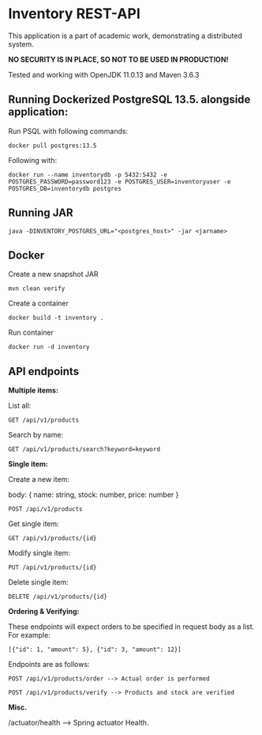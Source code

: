 Inventory REST-API
=

This application is a part of academic work, demonstrating a distributed system. 

**NO SECURITY IS IN PLACE, SO NOT TO BE USED IN PRODUCTION!**

Tested and working with OpenJDK 11.0.13 and Maven 3.6.3

Running Dockerized PostgreSQL 13.5. alongside application:
-

Run PSQL with following commands:

    docker pull postgres:13.5

Following with:

    docker run --name inventorydb -p 5432:5432 -e POSTGRES_PASSWORD=password123 -e POSTGRES_USER=inventoryuser -e POSTGRES_DB=inventorydb postgres

Running JAR
-
    java -DINVENTORY_POSTGRES_URL="<postgres_host>" -jar <jarname>

Docker
-

Create a new snapshot JAR

    mvn clean verify

Create a container

    docker build -t inventory .

Run container

    docker run -d inventory


API endpoints
-

**Multiple items:**

List all:

    GET /api/v1/products

Search by name:

    GET /api/v1/products/search?keyword=keyword

**Single item:**

Create a new item:

body: { name: string, stock: number, price: number }

    POST /api/v1/products

Get single item:

    GET /api/v1/products/{id}

Modify single item:

    PUT /api/v1/products/{id}

Delete single item:

    DELETE /api/v1/products/{id}

**Ordering & Verifying:**

These endpoints will expect orders to be specified in request body as a list.
For example: 
    
    [{"id": 1, "amount": 5}, {"id": 3, "amount": 12}]

Endpoints are as follows:    

    POST /api/v1/products/order --> Actual order is performed

    POST /api/v1/products/verify --> Products and stock are verified

**Misc.**

/actuator/health --> Spring actuator Health.